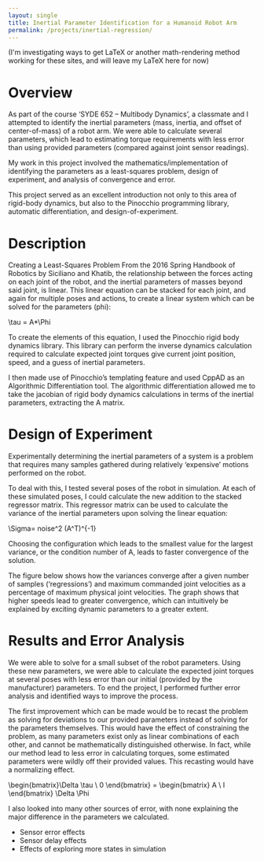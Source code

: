 ```yaml
---
layout: single
title: Inertial Parameter Identification for a Humanoid Robot Arm
permalink: /projects/inertial-regression/
---
```


(I'm investigating ways to get LaTeX or another math-rendering method working for these sites, and will leave my LaTeX here for now)

# Overview

As part of the course ‘SYDE 652 – Multibody Dynamics’, a classmate and I attempted to identify the inertial parameters (mass, inertia, and offset of center-of-mass) of a robot arm. We were able to calculate several parameters, which lead to estimating torque requirements with less error than using provided parameters (compared against joint sensor readings).

My work in this project involved the mathematics/implementation of identifying the parameters as a least-squares problem, design of experiment, and analysis of convergence and error.

This project served as an excellent introduction not only to this area of rigid-body dynamics, but also to the Pinocchio programming library, automatic differentiation, and design-of-experiment.

# Description

Creating a Least-Squares Problem
From the 2016 Spring Handbook of Robotics by Siciliano and Khatib, the relationship between the forces acting on each joint of the robot, and the inertial parameters of masses beyond said joint, is linear. This linear equation can be stacked for each joint, and again for multiple poses and actions, to create a linear system which can be solved for the parameters (phi):

 \tau = A*\Phi 

To create the elements of this equation, I used the Pinocchio rigid body dynamics library. This library can perform the inverse dynamics calculation required to calculate expected joint torques give current joint position, speed, and a guess of inertial parameters.

I then made use of Pinocchio’s templating feature and used CppAD as an Algorithmic Differentiation tool. The algorithmic differentiation allowed me to take the jacobian of rigid body dynamics calculations in terms of the inertial parameters, extracting the A matrix.

# Design of Experiment

Experimentally determining the inertial parameters of a system is a problem that requires many samples gathered during relatively ‘expensive’ motions performed on the robot.

To deal with this, I tested several poses of the robot in simulation. At each of these simulated poses, I could calculate the new addition to the stacked regressor matrix. This regressor matrix can be used to calculate the variance of the inertial parameters upon solving the linear equation:

 \Sigma= noise^2 (A^T)^{-1} 

Choosing the configuration which leads to the smallest value for the largest variance, or the condition number of A, leads to faster convergence of the solution.

The figure below shows how the variances converge after a given number of samples (‘regressions’) and maximum commanded joint velocities as a percentage of maximum physical joint velocities. The graph shows that higher speeds lead to greater convergence, which can intuitively be explained by exciting dynamic parameters to a greater extent.

# Results and Error Analysis

We were able to solve for a small subset of the robot parameters. Using these new parameters, we were able to calculate the expected joint torques at several poses with less error than our initial (provided by the manufacturer) parameters.  To end the project, I performed further error analysis and identified ways to improve the process.

The first improvement which can be made would be to recast the problem as solving for deviations to our provided parameters instead of solving for the parameters themselves. This would have the effect of constraining the problem, as many parameters exist only as linear combinations of each other, and cannot be mathematically distinguished otherwise. In fact, while our method lead to less error in calculating torques, some estimated parameters were wildly off their provided values. This recasting would have a normalizing effect.

  \begin{bmatrix}\Delta \tau \\ 0 \end{bmatrix} = \begin{bmatrix} A  \\ I \end{bmatrix} \Delta \Phi  

I also looked into many other sources of error, with none explaining the major difference in the parameters we calculated.

* Sensor error effects
* Sensor delay effects
* Effects of exploring more states in simulation
